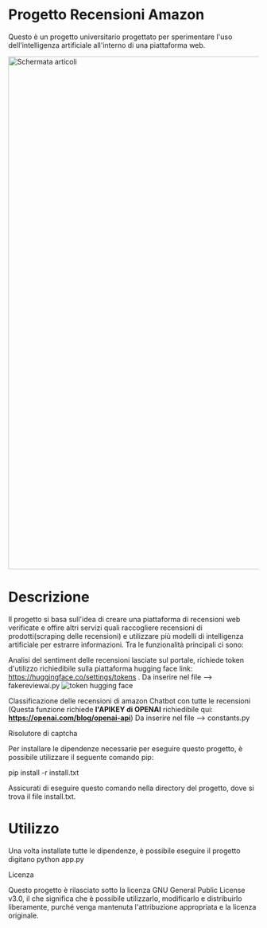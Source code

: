 # Progetto Recensioni Amazon

Questo è un progetto universitario progettato per sperimentare l'uso dell'intelligenza artificiale all'interno di una piattaforma web.

<img width="1030" alt="Schermata articoli" src="https://github.com/gdmr/RecensioniAmazon/assets/94682493/038b018b-d064-4306-99eb-5c5f80ef7620">


# Descrizione

Il progetto si basa sull'idea di creare una piattaforma di recensioni web verificate e offire altri servizi quali raccogliere recensioni di prodotti(scraping delle recensioni) e utilizzare più modelli di intelligenza artificiale per estrarre informazioni. Tra le funzionalità principali ci sono:

Analisi del sentiment delle recensioni lasciate sul portale, richiede token d'utilizzo richiedibile sulla piattaforma hugging face link: https://huggingface.co/settings/tokens . Da inserire nel file --> fakereviewai.py
![token hugging face](https://github.com/gdmr/RecensioniAmazon/assets/94682493/6dc9c140-6c0d-4e77-b40f-fd3c0cfbdfe6)

Classificazione delle recensioni di amazon
Chatbot con tutte le recensioni (Questa funzione richiede **l'APIKEY di OPENAI** richiedibile qui: **https://openai.com/blog/openai-api**) Da inserire nel file --> constants.py

Risolutore di captcha

Per installare le dipendenze necessarie per eseguire questo progetto, è possibile utilizzare il seguente comando pip:

pip install -r install.txt

Assicurati di eseguire questo comando nella directory del progetto, dove si trova il file install.txt.

# Utilizzo

Una volta installate tutte le dipendenze, è possibile eseguire il progetto digitano python app.py


Licenza

Questo progetto è rilasciato sotto la licenza GNU General Public License v3.0, il che significa che è possibile utilizzarlo, modificarlo e distribuirlo liberamente, purché venga mantenuta l'attribuzione appropriata e la licenza originale.

